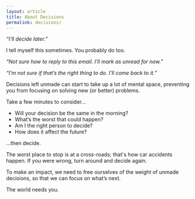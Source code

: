 ```yaml
---
layout: article
title: About Decisions
permalink: decisions/
---
```

*“I’ll decide later.”*

I tell myself this sometimes. You probably do too.

*“Not sure how to reply to this email. I’ll mark as unread for now.”*

*“I’m not sure if that’s the right thing to do. I’ll come back to it.”*

Decisions left unmade can start to take up a lot of mental space, preventing you from focusing on solving new (or better) problems.

Take a few minutes to consider…

* Will your decision be the same in the morning?
* What’s the worst that could happen?
* Am I the right person to decide?
* How does it affect the future?

…then decide.

The worst place to stop is at a cross-roads; that's how car accidents happen. If you were wrong, turn around and decide again.

To make an impact, we need to free ourselves of the weight of unmade decisions, so that we can focus on what’s next.

The world needs you.
